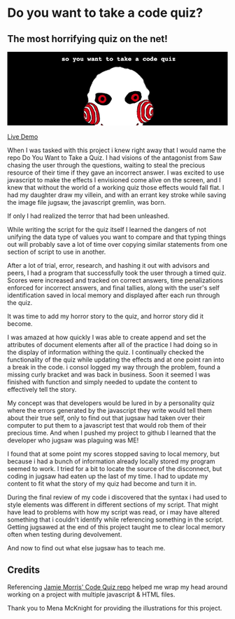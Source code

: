 # Do you want to take a code quiz?

## The most horrifying quiz on the net!

![code quiz](assets/Images/ScreenShot.png)

[Live Demo](https://sissyhanks.github.io/do-you-want-to-take-a-code-quiz/)

When I was tasked with this project i knew right away that I would name the repo Do You Want to Take a Quiz. I had visions of the antagonist from Saw chasing the user through the questions, waiting to steal the precious resource of their time if they gave an incorrect answer. I was excited to use javascript to make the effects I envisioned come alive on the screen, and I knew that without the world of a working quiz those effects would fall flat. I had my daughter draw my villein, and with an errant key stroke while saving the image file jugsaw, the javascript gremlin, was born.

If only I had realized the terror that had been unleashed.

While writing the script for the quiz itself I learned the dangers of not unifying the data type of values you want to compare and that typing things out will probably save a lot of time over copying similar statements from one section of script to use in another.

After a lot of trial, error, research, and hashing it out with advisors and peers, I had a program that successfully took the user through a timed quiz. Scores were increased and tracked on correct answers, time penalizations enforced for incorrect answers, and final tallies, along with the user's self identification saved in local memory and displayed after each run through the quiz.

It was time to add my horror story to the quiz, and horror story did it become.

I was amazed at how quickly I was able to create append and set the attributes of document elements after all of the practice I had doing so in the display of information withing the quiz. I continually checked the functionality of the quiz while updating the effects and at one point ran into a break in the code. i consol logged my way through the problem, found a missing curly bracket and was back in business. Soon it seemed I was finished with function and simply needed to update the content to effectively tell the story.

My concept was that developers would be lured in by a personality quiz where the errors generated by the javascript they write would tell them about their true self, only to find out that jugsaw had taken over their computer to put them to a javascript test that would rob them of their precious time. And when I pushed my project to github I learned that the developer who jugsaw was plaguing was ME!

I found that at some point my scores stopped saving to local memory, but because i had a bunch of information already locally stored my program seemed to work. I tried for a bit to locate the source of the disconnect, but coding in jugsaw had eaten up the last of my time. I had to update my content to fit what the story of my quiz had become and turn it in.

During the final review of my code i discovered that the syntax i had used to style elements was different in different sections of my script. That might have lead to problems with how my script was read, or i may have altered something that i couldn't identify while referencing something in the script. Getting jugsawed at the end of this project taught me to clear local memory often when testing during devolvement.

And now to find out what else jugsaw has to teach me.

## Credits

Referencing [Jamie Morris' Code Quiz repo](https://github.com/jamierachael/Code-Quiz) helped me wrap my head around working on a project with multiple javascript & HTML files.

Thank you to Mena McKnight for providing the illustrations for this project.

